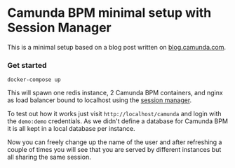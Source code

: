 # Camunda BPM minimal setup with Session Manager

This is a minimal setup based on a blog post written on [blog.camunda.com](https://blog.camunda.com).

### Get started
`docker-compose up`

This will spawn one redis instance, 2 Camunda BPM containers, and nginx as load balancer bound to localhost using the [session manager](https://github.com/magro/memcached-session-manager).

To test out how it works just visit `http://localhost/camunda` and login with the `demo:demo` credentials.
As we didn't define a database for Camunda BPM it is all kept in a local database per instance.

Now you can freely change up the name of the user and after refreshing a couple of times you will see that you are served by different instances but all sharing the same session.